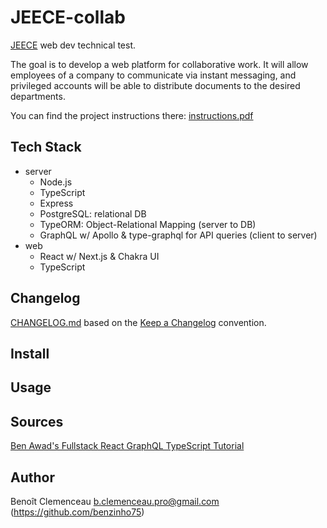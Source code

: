 # JEECE-collab

[JEECE](https://www.jeece.fr/) web dev technical test.

The goal is to develop a web platform for collaborative work. It will allow employees of a company to communicate via instant messaging, and privileged accounts will be able to distribute documents to the desired departments.

You can find the project instructions there: [instructions.pdf](instructions.pdf)

## Tech Stack

- server
  - Node.js
  - TypeScript
  - Express
  - PostgreSQL: relational DB
  - TypeORM: Object-Relational Mapping (server to DB)
  - GraphQL w/ Apollo & type-graphql for API queries (client to server)
- web
  - React w/ Next.js & Chakra UI
  - TypeScript



## Changelog

[CHANGELOG.md](CHANGELOG.md) based on the [Keep a Changelog](https://keepachangelog.com/en/1.0.0/) convention.

## Install

## Usage

## Sources

[Ben Awad's Fullstack React GraphQL TypeScript Tutorial](https://www.youtube.com/watch?v=I6ypD7qv3Z8)

## Author

Benoît Clemenceau <b.clemenceau.pro@gmail.com> (https://github.com/benzinho75)